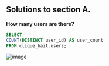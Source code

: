 ## Solutions to section A.

**How many users are there?**

```sql
SELECT 
COUNT(DISTINCT user_id) AS user_count
FROM clique_bait.users;
```

![image](https://user-images.githubusercontent.com/104590611/214282598-ac5a99b4-34ff-4d84-ae79-03e08ed14918.png)

